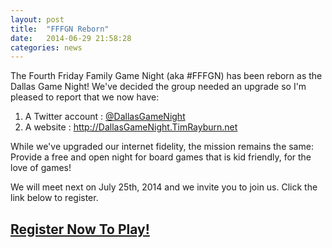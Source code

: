 ```yaml
---
layout: post
title:  "FFFGN Reborn"
date:   2014-06-29 21:58:28
categories: news
---
```


The Fourth Friday Family Game Night (aka #FFFGN) has been reborn as the Dallas Game Night!  We've decided the group needed an upgrade so I'm pleased to report that we now have:

1. A Twitter account : [@DallasGameNight](http://Twitter.com/DallasGameNight)
1. A website : http://DallasGameNight.TimRayburn.net

While we've upgraded our internet fidelity, the mission remains the same: Provide a free and open night for board games that is kid friendly, for the love of games!

We will meet next on July 25th, 2014 and we invite you to join us.  Click the link below to register.

## [Register Now To Play!](http://dallasgamenight.eventbrite.com)
